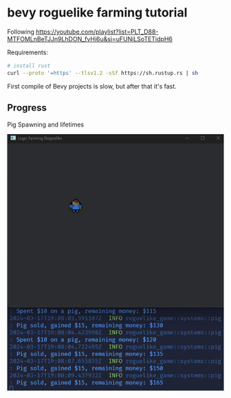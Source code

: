# bevy roguelike farming tutorial

Following <https://youtube.com/playlist?list=PLT_D88-MTFOMLnBeTJJn9LhDON_fvHi6u&si=uFUNjLSoTETidpH6>

Requirements:

```sh
# install rust
curl --proto '=https' --tlsv1.2 -sSf https://sh.rustup.rs | sh
```

First compile of Bevy projects is slow, but after that it's fast.


## Progress

Pig Spawning and lifetimes

![Pig Spawning and lifetimes](./img/pig-lifetimes.gif)